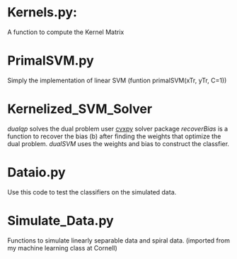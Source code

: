 # Kernels.py:
A function to compute the Kernel Matrix

# PrimalSVM.py
Simply the implementation of linear SVM (funtion primalSVM(xTr, yTr, C=1))

# Kernelized_SVM_Solver
*dualqp* solves the dual problem user [cvxpy](http://www.cvxpy.org/en/latest/install/) solver package
*recoverBias* is a function to recover the bias (b) after finding the weights that optimize the dual problem.
*dualSVM* uses the weights and bias to construct the classfier.  
# Dataio.py
Use this code to test the classifiers on the simulated data. 
# Simulate_Data.py
Functions to simulate linearly separable data and spiral data. (imported from my machine learning class at Cornell)
